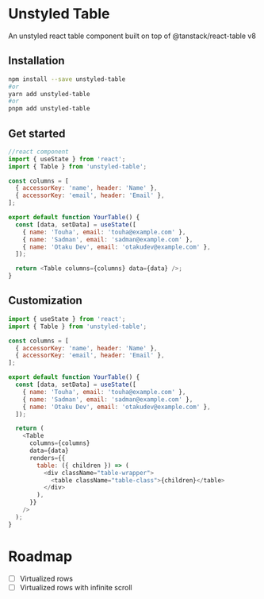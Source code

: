 # Unstyled Table

An unstyled react table component built on top of @tanstack/react-table v8

## Installation

```bash
npm install --save unstyled-table
#or
yarn add unstyled-table
#or
pnpm add unstyled-table
```

## Get started

```javascript
//react component
import { useState } from 'react';
import { Table } from 'unstyled-table';

const columns = [
  { accessorKey: 'name', header: 'Name' },
  { accessorKey: 'email', header: 'Email' },
];

export default function YourTable() {
  const [data, setData] = useState([
    { name: 'Touha', email: 'touha@example.com' },
    { name: 'Sadman', email: 'sadman@example.com' },
    { name: 'Otaku Dev', email: 'otakudev@example.com' },
  ]);

  return <Table columns={columns} data={data} />;
}
```

## Customization

```javascript
import { useState } from 'react';
import { Table } from 'unstyled-table';

const columns = [
  { accessorKey: 'name', header: 'Name' },
  { accessorKey: 'email', header: 'Email' },
];

export default function YourTable() {
  const [data, setData] = useState([
    { name: 'Touha', email: 'touha@example.com' },
    { name: 'Sadman', email: 'sadman@example.com' },
    { name: 'Otaku Dev', email: 'otakudev@example.com' },
  ]);

  return (
    <Table
      columns={columns}
      data={data}
      renders={{
        table: ({ children }) => (
          <div className="table-wrapper">
            <table className="table-class">{children}</table>
          </div>
        ),
      }}
    />
  );
}
```

# Roadmap
- [ ] Virtualized rows
- [ ] Virtualized rows with infinite scroll
